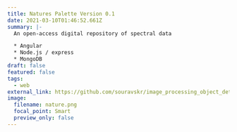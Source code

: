 ```yaml
---
title: Natures Palette Version 0.1
date: 2021-03-10T01:46:52.661Z
summary: |-
  An open-access digital repository of spectral data

  * Angular
  * Node.js / express
  * MongoDB
draft: false
featured: false
tags:
  - web
external_link: https://github.com/souravskr/image_processing_object_detection
image:
  filename: nature.png
  focal_point: Smart
  preview_only: false
---
```

